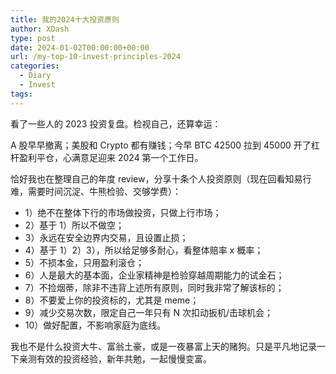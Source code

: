 ```yaml
---
title: 我的2024十大投资原则
author: XDash
type: post
date: 2024-01-02T00:00:00+00:00
url: /my-top-10-invest-principles-2024
categories:
  - Diary
  - Invest
tags:
---
```

看了一些人的 2023 投资复盘。检视自己，还算幸运：  
  
A 股早早撤离；美股和 Crypto 都有赚钱；今早 BTC 42500 拉到 45000 开了杠杆盈利平仓，心满意足迎来 2024 第一个工作日。  
  
恰好我也在整理自己的年度 review，分享十条个人投资原则（现在回看知易行难，需要时间沉淀、牛熊检验、交够学费）：  
  
- 1）绝不在整体下行的市场做投资，只做上行市场；  
- 2）基于 1）所以不做空；  
- 3）永远在安全边界内交易，且设置止损；  
- 4）基于 1）2）3），所以给足够多耐心，看整体赔率 x 概率；  
- 5）不损本金，只用盈利滚仓；  
- 6）人是最大的基本面，企业家精神是检验穿越周期能力的试金石；  
- 7）不捡烟蒂，除非不违背上述所有原则，同时我非常了解该标的；  
- 8）不要爱上你的投资标的，尤其是 meme；  
- 9）减少交易次数，限定自己一年只有 N 次扣动扳机/击球机会；  
- 10）做好配置，不影响家庭为底线。  
  
我也不是什么投资大牛、富翁土豪，或是一夜暴富上天的赌狗。只是平凡地记录一下亲测有效的投资经验，新年共勉，一起慢慢变富。